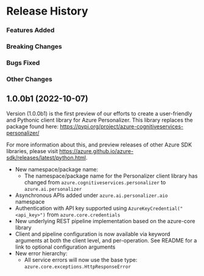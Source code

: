 # Release History

### Features Added

### Breaking Changes

### Bugs Fixed

### Other Changes

## 1.0.0b1 (2022-10-07)

Version (1.0.0b1) is the first preview of our efforts to create a user-friendly and Pythonic client library for Azure Personalizer.
This library replaces the package found here: https://pypi.org/project/azure-cognitiveservices-personalizer/

For more information about this, and preview releases of other Azure SDK libraries, please visit
https://azure.github.io/azure-sdk/releases/latest/python.html.

- New namespace/package name:
  - The namespace/package name for the Personalizer client library has changed from
    `azure.cognitiveservices.personalizer` to `azure.ai.personalizer`
- Asynchronous APIs added under `azure.ai.personalizer.aio` namespace
- Authentication with API key supported using `AzureKeyCredential("<api_key>")` from `azure.core.credentials`
- New underlying REST pipeline implementation based on the azure-core library
- Client and pipeline configuration is now available via keyword arguments at both the client level, and per-operation.
    See README for a link to optional configuration arguments
- New error hierarchy:
    - All service errors will now use the base type: `azure.core.exceptions.HttpResponseError`
